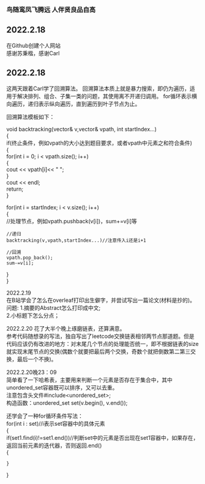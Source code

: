 ### 鸟随鸾凤飞腾远  人伴贤良品自高

## 2022.2.18  
在Github创建个人网站  
感谢苏秉楷，感谢Carl  

## 2022.2.18
这两天跟着Carl学了回溯算法。
回溯算法本质上就是暴力搜索，即仍为遍历，适用于解决排列、组合、子集一类的问题，其使用离不开递归调用。
for循环表示横向遍历，递归表示纵向遍历，直到遍历到叶子节点为止。  
  
回溯算法模板如下：  

void backtracking(vector<int>& v,vector<int>& vpath, int startIndex...)  
{  
  if(终止条件，例如vpath的大小达到题目要求，或者vpath中元素之和符合条件)  
  {  
     for(int i = 0; i < vpath.size(); i++)  
     {  
        cout << vpath[i]<< " ";  
     }  
     cout << endl;  
     return;  
  }  
  
  for(int i = startIndex; i < v.size(); i++)  
  {  
    //处理节点，例如vpath.pushback(v[i])，sum+=v[i]等  
  
    //递归  
    backtracking(v,vpath,startIndex...)//注意传入i还是i+1  
  
    //回溯  
    vpath.pop_back();  
    sum-=v[i];  
  }  
}  

2022.2.19  
在B站学会了怎么在overleaf打印出生僻字，并尝试写出一篇论文(材料是抄的)。  
问题: 1.摘要的Abstract怎么打印成中文;  
      2.小标题下怎么分点；  
      
2022.2.20
花了大半个晚上琢磨链表，还算满意。  
参考代码随想录的写法，独自写出了leetcode交换链表相邻两节点那道题。但是代码应该仍有改进的地方：对末尾几个节点的处理能否统一，即不根据链表的size就实现末尾节点的交换(偶数个就要把最后两个交换，奇数个就把倒数第二第三交换，最后一个不换)。  
     
2022.2.20晚23：09  
  简单看了一下哈希表，主要用来判断一个元素是否存在于集合中，其中unordered_set容器既可以排序，又可以去重。  
  注意包含头文件#include<unordered_set>;  
  构造函数：unordered_set<int> set(v.begin(), v.end());  
  
  还学会了一种for循环条件写法：  
  for(int i : set)//i表示set容器中的具体元素  
  {  
    if(set1.find(i)!=set1.end())//判断set中的元素是否出现在set1容器中，如果存在，返回当前元素的迭代器，否则返回.end()  
    {  
      
    }  
  }  
  
  

